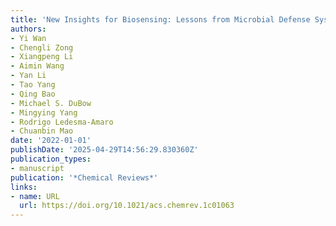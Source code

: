 ```yaml
---
title: 'New Insights for Biosensing: Lessons from Microbial Defense Systems'
authors:
- Yi Wan
- Chengli Zong
- Xiangpeng Li
- Aimin Wang
- Yan Li
- Tao Yang
- Qing Bao
- Michael S. DuBow
- Mingying Yang
- Rodrigo Ledesma‐Amaro
- Chuanbin Mao
date: '2022-01-01'
publishDate: '2025-04-29T14:56:29.830360Z'
publication_types:
- manuscript
publication: '*Chemical Reviews*'
links:
- name: URL
  url: https://doi.org/10.1021/acs.chemrev.1c01063
---
```


